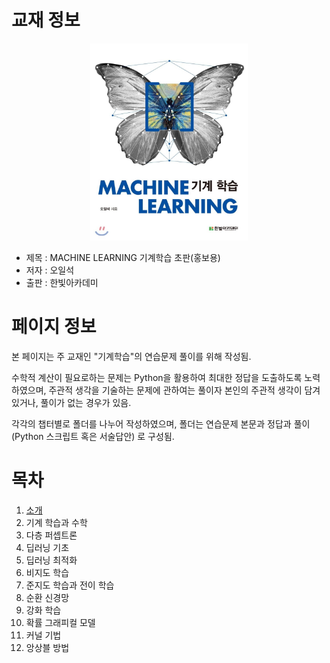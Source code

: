 # 교재 정보

<center><img src="bookcover.jpg" width="50%"></center>

- 제목 : MACHINE LEARNING 기계학습 초판(홍보용)
- 저자 : 오일석
- 출판 : 한빛아카데미

# 페이지 정보

본 페이지는 주 교재인 "기계학습"의 연습문제 풀이를 위해 작성됨.

수학적 계산이 필요로하는 문제는 Python을 활용하여 최대한 정답을 도출하도록 노력하였으며, 주관적 생각을 기술하는 문제에 관하여는 풀이자 본인의 주관적 생각이 담겨있거나, 풀이가 없는 경우가 있음.

각각의 챕터별로 폴더를 나누어 작성하였으며, 폴더는 연습문제 본문과 정답과 풀이 (Python 스크립트 혹은 서술답안) 로 구성됨.

# 목차

1. <a href="./Ch1">소개</a>
2. 기계 학습과 수학
3. 다층 퍼셉트론
4. 딥러닝 기초
5. 딥러닝 최적화
6. 비지도 학습
7. 준지도 학습과 전이 학습
8. 순환 신경망
9. 강화 학습
10. 확률 그래피컬 모델
11. 커널 기법
12. 앙상블 방법
